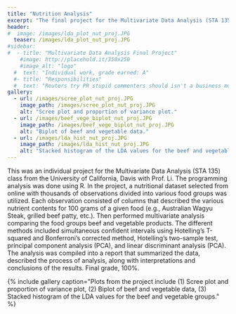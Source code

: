 ```yaml
---
title: "Nutrition Analysis"
excerpt: "The final project for the Multivariate Data Analysis (STA 135) course, utilizing principal component analysis (PCA) and linear discriminant analysis (LDA)."
header:
#  image: /images/lda_plot_nut_proj.JPG
  teaser: /images/lda_plot_nut_proj.JPG
#sidebar:
#  - title: "Multivariate Data Analysis Final Project"
    #image: http://placehold.it/350x250
    #image_alt: "logo"
  #  text: "Individual work, grade earned: A"
  #- title: "Responsibilities"
  #  text: "Reuters try PR stupid commenters should isn't a business model"
gallery:
  - url: /images/scree_plot_nut_proj.JPG
    image_path: /images/scree_plot_nut_proj.JPG
    alt: "Scree plot and proportion of variance plot."
  - url: /images/beef_vege_biplot_nut_proj.JPG
    image_path: /images/beef_vege_biplot_nut_proj.JPG
    alt: "Biplot of beef and vegetable data."
  - url: /images/lda_hist_nut_proj.JPG
    image_path: /images/lda_hist_nut_proj.JPG
    alt: "Stacked histogram of the LDA values for the beef and vegetable groups."
---
```

This was an individual project for the Multivariate Data Analysis (STA 135) class from the University of California, Davis with Prof. Li. The programming analysis was done using R. In the project, a nutritional dataset selected from online with thousands of observations divided into various food groups was utilized. Each observation consisted of columns that described the various nutrient contents for 100 grams of a given food (e.g., Australian Wagyu Steak, grilled beef patty, etc.). Then performed multivariate analysis comparing the food groups beef and vegetable products. The different methods included simultaneous confident intervals using Hotelling’s T-squared and Bonferroni’s corrected method, Hotelling’s two-sample test, principal component analysis (PCA), and linear discriminant analysis (PCA). The analysis was compiled into a report that summarized the data, described the process of analysis, along with interpretations and conclusions of the results. Final grade, 100%.

{% include gallery caption="Plots from the project include (1) Scree plot and proportion of variance plot, (2) Biplot of beef and vegetable data, (3) Stacked histogram of the LDA values for the beef and vegetable groups." %}
